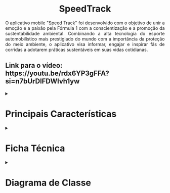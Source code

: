 <h1 align=center>SpeedTrack</h1>

<p align=justify>
    O aplicativo mobile "Speed Track" foi desenvolvido com o objetivo de unir a emoção e a paixão pela Fórmula 1 com a conscientização e a promoção da sustentabilidade ambiental. Combinando a alta tecnologia do esporte automobilístico mais prestigiado do mundo com a importância da proteção do meio ambiente, o aplicativo visa informar, engajar e inspirar fãs de corridas a adotarem práticas sustentáveis em suas vidas cotidianas.
</p>

<h2>Link para o vídeo: https://youtu.be/rdx6YP3gFFA?si=n7bUrDIFDWlvh1yw</h2>

<details>
    <summary><h1>Principais Características</h1></summary>
    <ul>
        <li align=justify><strong>Informações sobre Sustentabilidade na Fórmula 1:</strong> O aplicativo fornece uma  base de conhecimentos sobre porque os carros são um “perigo” adotados na Fórmula 1, incluindo detalhes sobre emissões significativas de dióxido de carbono (CO2), combustível fóssil, metais, plásticos, borrachas e outros materiais.
        </li>
        <br>
        <li align=justify><strong>Conhecimento:</strong> Os usuários terão acesso para conhecer as pistas mais famosas da fórmula, e conhecer os pilotos que fizeram/estão fazendo história na atualidade. E claro, terão acesso para conhecer os “danos” que a F1 trás à sustentabilidade.
        </li>
        <br>
        <li align=justify><strong>Dicas para um melhor uso dos automóveis:</strong> Ao decorrer das informações e curiosidades apresentadas para o usuário, o aplicativo terá certas áreas onde terá diversos tipos de dicas sobre sustentabilidade ambiental, visando uma proximidade maior com o usuário e uma maior chance de convencer o usuário de que pensar de maneira sustentável vale a pena.
        </li>
    </ul>

Ao criar o aplicativo "Speed Track", nós  acreditamos  que podemos combinar o entusiasmo e interesse da comunidade apaixonada pela Fórmula 1 com um propósito maior - conscientizar sobre a importância da sustentabilidade ambiental e incentivar ações que contribuam para um futuro mais verde e ecologicamente equilibrado. Ao promover uma mentalidade sustentável no contexto do automobilismo de alto nível, esperamos inspirar uma mudança positiva na indústria automobilística e entre os fãs do esporte, tornando a Fórmula 1 uma plataforma não apenas para competição emocionante, mas também para avanços significativos em prol do meio ambiente.
</details>

<details>
    <summary><h1>Ficha Técnica</h1></summary>
    <ul>
        <li><strong>Versão do Android:</strong> 8.0 (Oreo);</li>
        <li><strong>Número de Telas:</strong> 7;</li>
        <li><strong>Linguagem de Programação:</strong> Java;</li>
        <li><strong>IDE</strong> Android Studio;</li>
    </ul>
</details>

<details>
    <summary><h1>Diagrama de Classe</h1></summary>
    <center><img src="app/src/main/res/drawable-v24/diagrama.png"></center>
</details>